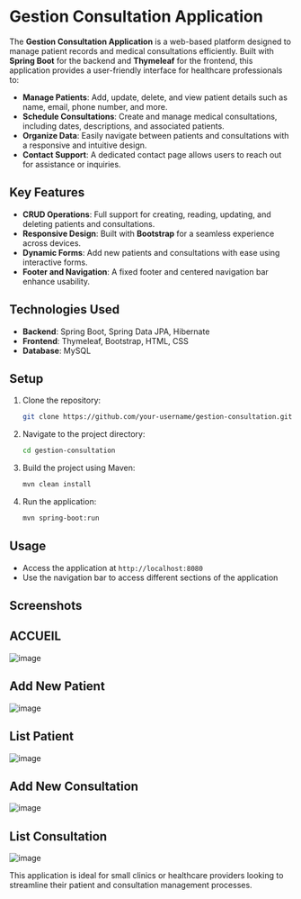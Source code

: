 # Gestion Consultation Application

The **Gestion Consultation Application** is a web-based platform designed to manage patient records and medical consultations efficiently. Built with **Spring Boot** for the backend and **Thymeleaf** for the frontend, this application provides a user-friendly interface for healthcare professionals to:

- **Manage Patients**: Add, update, delete, and view patient details such as name, email, phone number, and more.
- **Schedule Consultations**: Create and manage medical consultations, including dates, descriptions, and associated patients.
- **Organize Data**: Easily navigate between patients and consultations with a responsive and intuitive design.
- **Contact Support**: A dedicated contact page allows users to reach out for assistance or inquiries.

## Key Features
- **CRUD Operations**: Full support for creating, reading, updating, and deleting patients and consultations.
- **Responsive Design**: Built with **Bootstrap** for a seamless experience across devices.
- **Dynamic Forms**: Add new patients and consultations with ease using interactive forms.
- **Footer and Navigation**: A fixed footer and centered navigation bar enhance usability.

## Technologies Used
- **Backend**: Spring Boot, Spring Data JPA, Hibernate
- **Frontend**: Thymeleaf, Bootstrap, HTML, CSS
- **Database**: MySQL

## Setup

1. Clone the repository:
    ```sh
    git clone https://github.com/your-username/gestion-consultation.git
    ```
2. Navigate to the project directory:
    ```sh
    cd gestion-consultation
    ```
3. Build the project using Maven:
    ```sh
    mvn clean install
    ```
4. Run the application:
    ```sh
    mvn spring-boot:run
    ```

## Usage

- Access the application at `http://localhost:8080`
- Use the navigation bar to access different sections of the application

## Screenshots

## ACCUEIL
![image](https://github.com/user-attachments/assets/066f90fe-c705-4c7f-97ef-de9576f2fda3)
## Add New Patient
![image](https://github.com/user-attachments/assets/a621d67c-c9a7-46ae-82f9-0b7c05a07498)
## List Patient
![image](https://github.com/user-attachments/assets/dde338a5-4ea4-4628-9d04-79ad75103c16)
## Add New Consultation
![image](https://github.com/user-attachments/assets/87b15e3d-9c45-474f-b8c9-3a418243e974)
## List Consultation
![image](https://github.com/user-attachments/assets/5cccd2db-5f26-43b3-82f6-9e79d549f72d)




This application is ideal for small clinics or healthcare providers looking to streamline their patient and consultation management processes.
